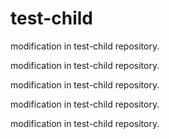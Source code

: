 # test-child

modification in test-child repository.

modification in test-child repository.

modification in test-child repository.

modification in test-child repository.

modification in test-child repository.
